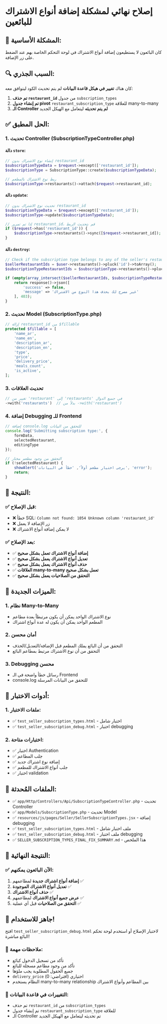 # إصلاح نهائي لمشكلة إضافة أنواع الاشتراك للبائعين

## 🚨 **المشكلة الأساسية:**
كان البائعون لا يستطيعون إضافة أنواع الاشتراك في لوحة التحكم الخاصة بهم عند الضغط على زر الإضافة.

## 🔍 **السبب الجذري:**
كان هناك **تغيير في هيكل قاعدة البيانات** لم يتم تحديث الكود ليتوافق معه:

1. **تم حذف `restaurant_id`** من جدول `subscription_types`
2. **تم إنشاء جدول pivot** `restaurant_subscription_type` للعلاقة many-to-many
3. **الـ Controller لم يتم تحديثه** ليتعامل مع الهيكل الجديد

## ✅ **الحل المطبق:**

### 1. **تحديث Controller (SubscriptionTypeController.php)**

#### **دالة `store`:**
```php
// إنشاء نوع الاشتراك بدون restaurant_id
$subscriptionTypeData = $request->except(['restaurant_id']);
$subscriptionType = SubscriptionType::create($subscriptionTypeData);

// ربط نوع الاشتراك بالمطعم
$subscriptionType->restaurants()->attach($request->restaurant_id);
```

#### **دالة `update`:**
```php
// تحديث نوع الاشتراك بدون restaurant_id
$subscriptionTypeData = $request->except(['restaurant_id']);
$subscriptionType->update($subscriptionTypeData);

// إذا تم تمرير restaurant_id، قم بتحديث الربط
if ($request->has('restaurant_id')) {
    $subscriptionType->restaurants()->sync([$request->restaurant_id]);
}
```

#### **دالة `destroy`:**
```php
// Check if the subscription type belongs to any of the seller's restaurants
$sellerRestaurantIds = $user->restaurants()->pluck('id')->toArray();
$subscriptionTypeRestaurantIds = $subscriptionType->restaurants()->pluck('restaurant_id')->toArray();

if (empty(array_intersect($sellerRestaurantIds, $subscriptionTypeRestaurantIds))) {
    return response()->json([
        'success' => false,
        'message' => 'غير مصرح لك بحذف هذا النوع من الاشتراك'
    ], 403);
}
```

### 2. **تحديث Model (SubscriptionType.php)**
```php
// إزالة restaurant_id من $fillable
protected $fillable = [
    'name_ar',
    'name_en',
    'description_ar',
    'description_en',
    'type',
    'price',
    'delivery_price',
    'meals_count',
    'is_active',
];
```

### 3. **تحديث العلاقات**
```php
// تغيير من 'restaurant' إلى 'restaurants' في جميع الدوال
->with('restaurants')  // بدلاً من ->with('restaurant')
```

### 4. **إضافة Debugging للـ Frontend**
```javascript
// إضافة console.log للتحقق من البيانات
console.log('Submitting subscription type:', {
    formData,
    selectedRestaurant,
    editingType
});

// التحقق من وجود مطعم مختار
if (!selectedRestaurant) {
    showAlert('يرجى اختيار مطعم أولاً', 'خطأ في البيانات', 'error');
    return;
}
```

## 🎯 **النتيجة:**

### ✅ **قبل الإصلاح:**
- ❌ خطأ SQL: `Column not found: 1054 Unknown column 'restaurant_id'`
- ❌ زر الإضافة لا يعمل
- ❌ لا يمكن إضافة أنواع الاشتراك

### ✅ **بعد الإصلاح:**
- ✅ **إضافة أنواع الاشتراك تعمل بشكل صحيح**
- ✅ **تعديل أنواع الاشتراك يعمل بشكل صحيح**
- ✅ **حذف أنواع الاشتراك يعمل بشكل صحيح**
- ✅ **العلاقات many-to-many تعمل بشكل صحيح**
- ✅ **التحقق من الصلاحيات يعمل بشكل صحيح**

## 🔧 **الميزات الجديدة:**

### 1. **نظام Many-to-Many**
- نوع الاشتراك الواحد يمكن أن يكون مرتبطاً بعدة مطاعم
- المطعم الواحد يمكن أن يكون له عدة أنواع اشتراك

### 2. **أمان محسن**
- التحقق من أن البائع يملك المطعم قبل الإضافة/التعديل/الحذف
- التحقق من أن نوع الاشتراك مرتبط بمطاعم البائع

### 3. **Debugging محسن**
- رسائل خطأ واضحة في الـ Frontend
- console.log للتحقق من البيانات المرسلة

## 🧪 **أدوات الاختبار:**

### 1. **ملفات الاختبار:**
- ✅ `test_seller_subscription_types.html` - اختبار شامل
- ✅ `test_seller_subscription_debug.html` - اختبار debugging

### 2. **اختبارات متاحة:**
- ✅ اختبار Authentication
- ✅ جلب المطاعم
- ✅ إضافة نوع اشتراك جديد
- ✅ جلب أنواع الاشتراك للمطعم
- ✅ اختبار validation

## 📝 **الملفات المُحدثة:**
- ✅ `app/Http/Controllers/Api/SubscriptionTypeController.php` - تحديث Controller
- ✅ `app/Models/SubscriptionType.php` - تحديث Model
- ✅ `resources/js/pages/Seller/SellerSubscriptionTypes.jsx` - إضافة debugging
- ✅ `test_seller_subscription_types.html` - ملف اختبار شامل
- ✅ `test_seller_subscription_debug.html` - ملف اختبار debugging
- ✅ `SELLER_SUBSCRIPTION_TYPES_FINAL_FIX_SUMMARY.md` - هذا الملخص

## 🚀 **النتيجة النهائية:**

### ✅ **الآن البائعون يمكنهم:**
1. **إضافة أنواع اشتراك جديدة** لمطاعمهم ✅
2. **تعديل أنواع الاشتراك الموجودة** ✅
3. **حذف أنواع الاشتراك** ✅
4. **عرض جميع أنواع الاشتراك** لمطاعمهم ✅
5. **التحقق من الصلاحيات** قبل أي عملية ✅

## 🎉 **جاهز للاستخدام!**

افتح `test_seller_subscription_debug.html` لاختبار الإصلاح أو استخدم لوحة تحكم البائع مباشرة!

### 📝 **ملاحظات مهمة:**
- تأكد من تسجيل الدخول كبائع
- تأكد من وجود مطاعم مسجلة للبائع
- جميع الحقول المطلوبة يجب ملؤها
- `delivery_price` اختياري (افتراضي: 0)
- النظام يستخدم many-to-many relationship بين المطاعم وأنواع الاشتراك

### 🔄 **التغييرات في قاعدة البيانات:**
- تم حذف `restaurant_id` من `subscription_types`
- تم إنشاء جدول `restaurant_subscription_type` للعلاقة
- الـ Controller تم تحديثه ليتعامل مع الهيكل الجديد
